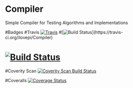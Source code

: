 # Compiler
Simple Compiler for Testing Algorithms and Implementations

#Badges
#Travis
[![Travis](https://img.shields.io/travis/rust-lang/rust.svg?style=plastic)](https://github.com/ilovepi/compiler)
#[![Build Status](https://travis-ci.org/ilovepi/Compiler.svg?)](https://travis-ci.org/ilovepi/Compiler)
# [![Build Status](https://travis-ci.org/ilovepi/Compiler.svg?branch=master)](https://travis-ci.org/ilovepi/Compiler)

#Coverity Scan
<a href="https://scan.coverity.com/projects/ilovepi-compiler-e15cfe43-4d89-44cb-b6b9-b3b03e9cdffc">
  <img alt="Coverity Scan Build Status"
       src="https://scan.coverity.com/projects/11524/badge.svg"/>
</a>

#Coveralls
[![Coverage Status](https://coveralls.io/repos/github/ilovepi/Compiler/badge.svg)](https://coveralls.io/github/ilovepi/Compiler)
